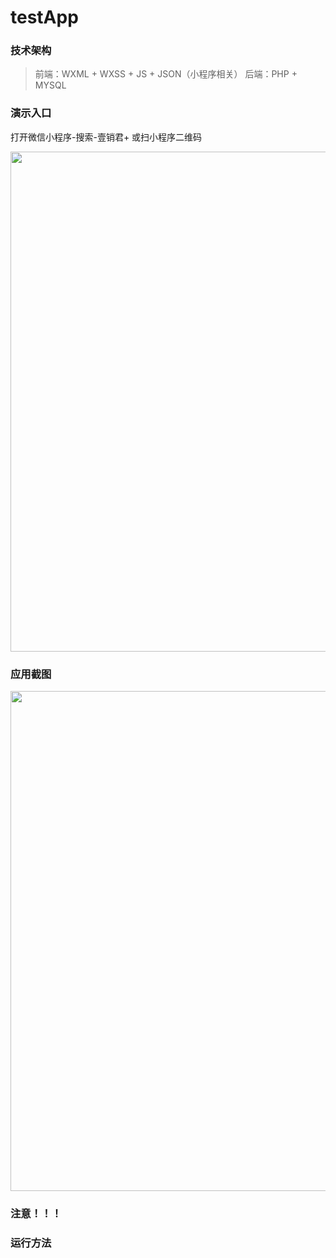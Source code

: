 # testApp

### 技术架构
> 前端：WXML + WXSS + JS + JSON（小程序相关）
> 后端：PHP + MYSQL

### 演示入口
打开微信小程序-搜索-壹销君+
或扫小程序二维码
<div>
<img src="https://mp.weixin.qq.com/wxopen/qrcode?action=show&type=2&fakeid=3840028270&token=1881243322" width="800"/>
</div>

### 应用截图
<div>
<img src="http://www.eesaler.com/test_app/image/mockup.png" width="800"/>
</div>

### 注意！！！


### 运行方法
> 
